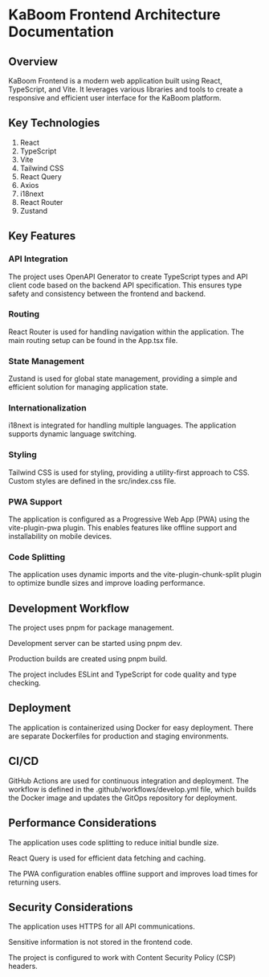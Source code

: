 # KaBoom Frontend Architecture Documentation

## Overview

KaBoom Frontend is a modern web application built using React, TypeScript, and Vite. It leverages various libraries and tools to create a responsive and efficient user interface for the KaBoom platform.

## Key Technologies

1. React
2. TypeScript
3. Vite
4. Tailwind CSS
5. React Query
6. Axios
7. i18next
8. React Router
9. Zustand



## Key Features

### API Integration

The project uses OpenAPI Generator to create TypeScript types and API client code based on the backend API specification. This ensures type safety and consistency between the frontend and backend.

### Routing

React Router is used for handling navigation within the application. The main routing setup can be found in the App.tsx file.

### State Management

Zustand is used for global state management, providing a simple and efficient solution for managing application state.

### Internationalization

i18next is integrated for handling multiple languages. The application supports dynamic language switching.

### Styling

Tailwind CSS is used for styling, providing a utility-first approach to CSS. Custom styles are defined in the src/index.css file.

### PWA Support

The application is configured as a Progressive Web App (PWA) using the vite-plugin-pwa plugin. This enables features like offline support and installability on mobile devices.

### Code Splitting

The application uses dynamic imports and the vite-plugin-chunk-split plugin to optimize bundle sizes and improve loading performance.

## Development Workflow

The project uses pnpm for package management.

Development server can be started using pnpm dev.

Production builds are created using pnpm build.

The project includes ESLint and TypeScript for code quality and type checking.

## Deployment

The application is containerized using Docker for easy deployment. There are separate Dockerfiles for production and staging environments.

## CI/CD

GitHub Actions are used for continuous integration and deployment. The workflow is defined in the .github/workflows/develop.yml file, which builds the Docker image and updates the GitOps repository for deployment.



## Performance Considerations

The application uses code splitting to reduce initial bundle size.

React Query is used for efficient data fetching and caching.

The PWA configuration enables offline support and improves load times for returning users.

## Security Considerations

The application uses HTTPS for all API communications.

Sensitive information is not stored in the frontend code.

The project is configured to work with Content Security Policy (CSP) headers.